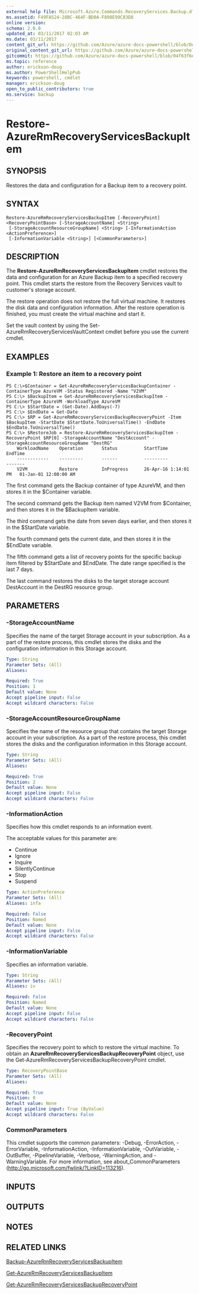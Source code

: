 ```yaml
---
external help file: Microsoft.Azure.Commands.RecoveryServices.Backup.dll-Help.xml
ms.assetid: F49FA524-28BC-464F-BD0A-F898E99C83D8
online version:
schema: 2.0.0
updated_at: 03/11/2017 02:03 AM
ms.date: 03/11/2017
content_git_url: https://github.com/Azure/azure-docs-powershell/blob/DuncanmaMSFT-patch-1/azureps-cmdlets-docs/ResourceManager/AzureRM.RecoveryServices.Backup/v2.7.0/Restore-AzureRmRecoveryServicesBackupItem.md
original_content_git_url: https://github.com/Azure/azure-docs-powershell/blob/DuncanmaMSFT-patch-1/azureps-cmdlets-docs/ResourceManager/AzureRM.RecoveryServices.Backup/v2.7.0/Restore-AzureRmRecoveryServicesBackupItem.md
gitcommit: https://github.com/Azure/azure-docs-powershell/blob/04f63f6e685743ace2c57eb157574e34e8610b1c
ms.topic: reference
author: erickson-doug
ms.author: PowerShellHelpPub
keywords: powershell, cmdlet
manager: erickson-doug
open_to_public_contributors: true
ms.service: backup
---
```


# Restore-AzureRmRecoveryServicesBackupItem

## SYNOPSIS
Restores the data and configuration for a Backup item to a recovery point.

## SYNTAX

```
Restore-AzureRmRecoveryServicesBackupItem [-RecoveryPoint] <RecoveryPointBase> [-StorageAccountName] <String>
 [-StorageAccountResourceGroupName] <String> [-InformationAction <ActionPreference>]
 [-InformationVariable <String>] [<CommonParameters>]
```

## DESCRIPTION
The **Restore-AzureRmRecoveryServicesBackupItem** cmdlet restores the data and configuration for an Azure Backup item to a specified recovery point.
This cmdlet starts the restore from the Recovery Services vault to customer's storage account.

The restore operation does not restore the full virtual machine.
It restores the disk data and configuration information.
After the restore operation is finished, you must create the virtual machine and start it.

Set the vault context by using the Set-AzureRmRecoveryServicesVaultContext cmdlet before you use the current cmdlet.

## EXAMPLES

### Example 1: Restore an item to a recovery point
```
PS C:\>$Container = Get-AzureRmRecoveryServicesBackupContainer -ContainerType AzureVM -Status Registered -Name "V2VM"
PS C:\> $BackupItem = Get-AzureRmRecoveryServicesBackupItem -ContainerType AzureVM -WorkloadType AzureVM 
PS C:\> $StartDate = (Get-Date).AddDays(-7) 
PS C:\> $EndDate = Get-Date
PS C:\> $RP = Get-AzureRmRecoveryServicesBackupRecoveryPoint -Item $BackupItem -StartDate $StartDate.ToUniversalTime() -EndDate $EndDate.ToUniversalTime() 
PS C:\> $RestoreJob = Restore-AzureRmRecoveryServicesBackupItem -RecoveryPoint $RP[0] -StorageAccountName "DestAccount" -StorageAccountResourceGroupName "DestRG"
    WorkloadName    Operation       Status          StartTime              EndTime
    ------------    ---------       ------          ---------              -------
    V2VM            Restore         InProgress      26-Apr-16 1:14:01 PM   01-Jan-01 12:00:00 AM
```

The first command gets the Backup container of type AzureVM, and then stores it in the $Container variable.

The second command gets the Backup item named V2VM from $Container, and then stores it in the $BackupItem variable.

The third command gets the date from seven days earlier, and then stores it in the $StartDate variable.

The fourth command gets the current date, and then stores it in the $EndDate variable.

The fifth command gets a list of recovery points for the specific backup item filtered by $StartDate and $EndDate.
The date range specified is the last 7 days.

The last command restores the disks to the target storage account DestAccount in the DestRG resource group.

## PARAMETERS

### -StorageAccountName
Specifies the name of the target Storage account in your subscription.
As a part of the restore process, this cmdlet stores the disks and the configuration information in this Storage account.

```yaml
Type: String
Parameter Sets: (All)
Aliases: 

Required: True
Position: 1
Default value: None
Accept pipeline input: False
Accept wildcard characters: False
```

### -StorageAccountResourceGroupName
Specifies the name of the resource group that contains the target Storage account in your subscription.
As a part of the restore process, this cmdlet stores the disks and the configuration information in this Storage account.

```yaml
Type: String
Parameter Sets: (All)
Aliases: 

Required: True
Position: 2
Default value: None
Accept pipeline input: False
Accept wildcard characters: False
```

### -InformationAction
Specifies how this cmdlet responds to an information event.

The acceptable values for this parameter are:

- Continue
- Ignore
- Inquire
- SilentlyContinue
- Stop
- Suspend

```yaml
Type: ActionPreference
Parameter Sets: (All)
Aliases: infa

Required: False
Position: Named
Default value: None
Accept pipeline input: False
Accept wildcard characters: False
```

### -InformationVariable
Specifies an information variable.

```yaml
Type: String
Parameter Sets: (All)
Aliases: iv

Required: False
Position: Named
Default value: None
Accept pipeline input: False
Accept wildcard characters: False
```

### -RecoveryPoint
Specifies the recovery point to which to restore the virtual machine.
To obtain an **AzureRmRecoveryServicesBackupRecoveryPoint** object, use the Get-AzureRmRecoveryServicesBackupRecoveryPoint cmdlet.

```yaml
Type: RecoveryPointBase
Parameter Sets: (All)
Aliases: 

Required: True
Position: 0
Default value: None
Accept pipeline input: True (ByValue)
Accept wildcard characters: False
```

### CommonParameters
This cmdlet supports the common parameters: -Debug, -ErrorAction, -ErrorVariable, -InformationAction, -InformationVariable, -OutVariable, -OutBuffer, -PipelineVariable, -Verbose, -WarningAction, and -WarningVariable. For more information, see about_CommonParameters (http://go.microsoft.com/fwlink/?LinkID=113216).

## INPUTS

## OUTPUTS

## NOTES

## RELATED LINKS

[Backup-AzureRmRecoveryServicesBackupItem](./Backup-AzureRmRecoveryServicesBackupItem.md)

[Get-AzureRmRecoveryServicesBackupItem](./Get-AzureRmRecoveryServicesBackupItem.md)

[Get-AzureRmRecoveryServicesBackupRecoveryPoint](./Get-AzureRmRecoveryServicesBackupRecoveryPoint.md)


